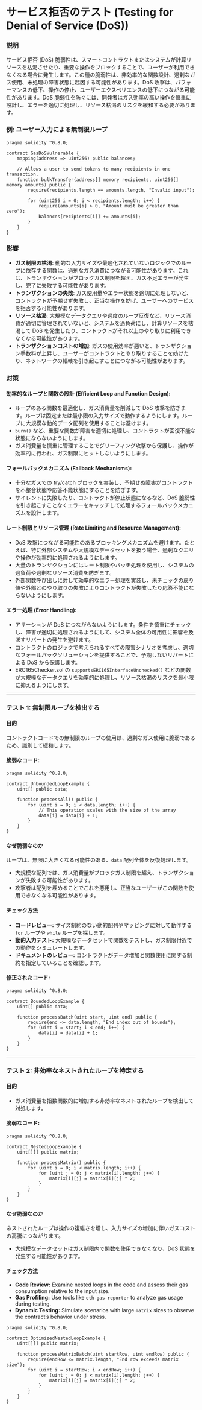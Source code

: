 # サービス拒否のテスト (Testing for Denial of Service (DoS))


### **説明**

サービス拒否 (DoS) 脆弱性は、スマートコントラクトまたはシステムが計算リソースを枯渇させたり、重要な操作をブロックすることで、ユーザーが利用できなくなる場合に発生します。この種の脆弱性は、非効率的な関数設計、過剰なガス使用、未処理の障害状態に起因する可能性があります。DoS 攻撃は、パフォーマンスの低下、操作の停止、ユーザーエクスペリエンスの低下につながる可能性があります。DoS 脆弱性を防ぐには、開発者はガス効率の高い操作を慎重に設計し、エラーを適切に処理し、リソース枯渇のリスクを緩和する必要があります。

### **例: ユーザー入力による無制限ループ**

```solidity
pragma solidity ^0.8.0;

contract GasDoSVulnerable {
    mapping(address => uint256) public balances;

    // Allows a user to send tokens to many recipients in one transaction.
    function bulkTransfer(address[] memory recipients, uint256[] memory amounts) public {
        require(recipients.length == amounts.length, "Invalid input");

        for (uint256 i = 0; i < recipients.length; i++) {
            require(amounts[i] > 0, "Amount must be greater than zero");
            balances[recipients[i]] += amounts[i];
        }
    }
}
```
### **影響**

- **ガス制限の枯渇**: 動的な入力サイズや最適化されていないロジックでのループに依存する関数は、過剰なガス消費につながる可能性があります。これは、トランザクションがブロックガス制限を超え、ガス不足エラーが発生し、完了に失敗する可能性があります。
- **トランザクションの失敗**: ガス使用量やエラー状態を適切に処理しないと、コントラクトが予期せず失敗し、正当な操作を妨げ、ユーザーへのサービスを拒否する可能性があります。
- **リソース枯渇**: 大規模なデータクエリや過度のループ反復など、リソース消費が適切に管理されていないと、システムを過負荷にし、計算リソースを枯渇して DoS を発生したり、コントラクトがそれ以上のやり取りに利用できなくなる可能性があります。
- **トランザクションコストの増加**: ガスの使用効率が悪いと、トランザクション手数料が上昇し、ユーザーがコントラクトとやり取りすることを妨げたり、ネットワークの輻輳を引き起こすことにつながる可能性があります。

### **対策**

#### 効率的なループと関数の設計 (Efficient Loop and Function Design):

- ループのある関数を最適化し、ガス消費量を削減して DoS 攻撃を防ぎます。ループは固定または最小限の入力サイズで動作するようにします。ループに大規模な動的データ配列を使用することは避けます。
- `burn()` など、重要な関数が障害を適切に処理し、コントラクトが回復不能な状態にならないようにします。
- ガス消費量を慎重に管理することでグリーフィング攻撃から保護し、操作が効率的に行われ、ガス制限にヒットしないようにします。

#### フォールバックメカニズム (Fallback Mechanisms):

- 十分なガスでの try/catch ブロックを実装し、予期せぬ障害がコントラクトを不整合状態や応答不能状態にすることを防ぎます。
- サイレントに失敗したり、コントラクトが停止状態になるなど、DoS 脆弱性を引き起こすことなくエラーをキャッチして処理するフォールバックメカニズムを設計します。

#### レート制限とリソース管理 (Rate Limiting and Resource Management):

- DoS 攻撃につながる可能性のあるブロッキングメカニズムを避けます。たとえば、特に外部システムや大規模なデータセットを扱う場合、過剰なクエリや操作が効率的に処理されるようにします。
- 大量のトランザクションにはレート制限やバッチ処理を使用し、システムの過負荷や過剰なリソース消費を防ぎます。
- 外部関数呼び出しに対して効率的なエラー処理を実装し、未チェックの戻り値や外部とのやり取りの失敗によりコントラクトが失敗したり応答不能にならないようにします。

#### エラー処理 (Error Handling):

- アサーションが DoS につながらないようにします。条件を慎重にチェックし、障害が適切に処理されるようにして、システム全体の可用性に影響を及ぼすリバートの発生を避けます。
- コントラクトのロジックで考えられるすべての障害シナリオを考慮し、適切なフォールバックソリューションを提供することで、予期しないリバートによる DoS から保護します。
- ERC165Checker.sol の `supportsERC165InterfaceUnchecked()` などの関数が大規模なデータクエリを効率的に処理し、リソース枯渇のリスクを最小限に抑えるようにします。

---


### **テスト 1: 無制限ループを検出する**

#### **目的**
コントラクトコードでの無制限のループの使用は、過剰なガス使用に脆弱であるため、識別して緩和します。

#### 脆弱なコード:
```solidity
pragma solidity ^0.8.0;

contract UnboundedLoopExample {
    uint[] public data;

    function processAll() public {
        for (uint i = 0; i < data.length; i++) {
            // This operation scales with the size of the array
            data[i] = data[i] + 1;
        }
    }
}
```

#### **なぜ脆弱なのか**

ループは、無限に大きくなる可能性のある、`data` 配列全体を反復処理します。
- 大規模な配列では、ガス消費量がブロックガス制限を超え、トランザクションが失敗する可能性があります。
- 攻撃者は配列を埋めることでこれを悪用し、正当なユーザーがこの関数を使用できなくなる可能性があります。

#### **チェック方法**
- **コードレビュー:** サイズ制約のない動的配列やマッピングに対して動作する `for` ループや `while` ループを探します。
- **動的入力テスト:** 大規模なデータセットで関数をテストし、ガス制限付近での動作をシミュレートします。
- **ドキュメントのレビュー:** コントラクトがデータ増加と関数使用に関する制約を指定していることを確認します。


#### 修正されたコード:

```solidity
pragma solidity ^0.8.0;

contract BoundedLoopExample {
    uint[] public data;

    function processBatch(uint start, uint end) public {
        require(end <= data.length, "End index out of bounds");
        for (uint i = start; i < end; i++) {
            data[i] = data[i] + 1;
        }
    }
}
```

---

### **テスト 2: 非効率なネストされたループを特定する**

#### **目的**
- ガス消費量を指数関数的に増加する非効率なネストされたループを検出して対処します。


#### 脆弱なコード:

```solidity
pragma solidity ^0.8.0;

contract NestedLoopExample {
    uint[][] public matrix;

    function processMatrix() public {
        for (uint i = 0; i < matrix.length; i++) {
            for (uint j = 0; j < matrix[i].length; j++) {
                matrix[i][j] = matrix[i][j] * 2;
            }
        }
    }
}
```

#### **なぜ脆弱なのか**

ネストされたループは操作の複雑さを増し、入力サイズの増加に伴いガスコストの高騰につながります。
- 大規模なデータセットはガス制限内で関数を使用できなくなり、DoS 状態を発生する可能性があります。

#### **チェック方法**
- **Code Review:** Examine nested loops in the code and assess their gas consumption relative to the input size.  
- **Gas Profiling:** Use tools like `eth-gas-reporter` to analyze gas usage during testing.  
- **Dynamic Testing:** Simulate scenarios with large `matrix` sizes to observe the contract’s behavior under stress.  

```solidity
pragma solidity ^0.8.0;

contract OptimizedNestedLoopExample {
    uint[][] public matrix;

    function processMatrixBatch(uint startRow, uint endRow) public {
        require(endRow <= matrix.length, "End row exceeds matrix size");
        for (uint i = startRow; i < endRow; i++) {
            for (uint j = 0; j < matrix[i].length; j++) {
                matrix[i][j] = matrix[i][j] * 2;
            }
        }
    }
}
```
